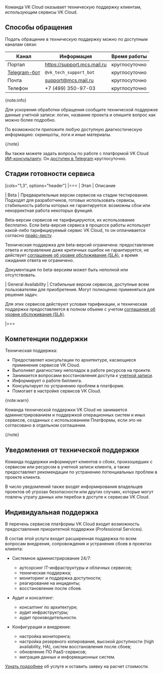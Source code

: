 Команда VK Cloud оказывает техническую поддержку клиентам, использующим сервисы VK Cloud.

## Способы обращения

Подать обращение в техническую поддержку можно по доступным каналам связи:

| Канал        | Информация                  | Время работы  |
|--------------|-----------------------------|---------------|
| Портал       | https://support.mcs.mail.ru | круглосуточно |
| [Telegram-бот](../chatbots/tg-support-bot) | `@vk_tech_support_bot`      | круглосуточно |
| Почта        | support@mcs.mail.ru         | круглосуточно |
| Телефон      | +7 (499) 350-97-03          | круглосуточно |

{note:info}

Для ускорения обработки обращения сообщите технической поддержке данные учетной записи: логин, название проекта и опишите вопрос как можно более подробно.

По возможности приложите любую доступную диагностическую информацию: скриншоты, логи и иные материалы.

{/note}

Вы также можете задать вопросы по работе с платформой VK Cloud [ИИ-консультанту](../chatbots/ai-bot). Он [доступен в Telegram](https://t.me/vk_cloud_support_bot) круглосуточно.

## Стадии готовности сервиса

[cols="1,3", options="header"]
|===
| Этап
| Описание

| Beta
| Предварительные версии сервисов на стадии тестирования. Подходят для разработчиков, готовых использовать сервисы,
стабильность работы которых не гарантируется: возможны сбои или некорректная работа некоторых функций.

Beta-версии сервисов не тарифицируются, их использование бесплатно. Если beta-версия сервиса в процессе работы использует какой-либо тарифицируемый сервис VK Cloud, то он оплачивается согласно [прайс-листу](https://cloud.vk.com/pricelist).

Техническая поддержка для beta-версий ограничена: предоставление ответа и исправление даже критичных ошибок не гарантируется, не действует [соглашение об уровне обслуживания (SLA)](../sla), а время ожидания ответа не ограничено.

Документация по beta-версиям может быть неполной или отсутствовать.

| General Availability
| Стабильные версии сервисов, доступные всем пользователям для приобретения. Могут полноценно применяться для решения задач.

Для этих сервисов действуют условия тарификации, и техническая поддержка предоставляется в полном объеме с учетом [соглашения об уровне обслуживания (SLA)](../sla).

|===

## Компетенции поддержки

Техническая поддержка:

- Предоставляет консультации по архитектуре, касающиеся применения сервисов VK Cloud.
- Выполняет диагностику неполадок в работе ресурсов на проекте.
- Занимается вопросами восстановления доступа к [учетной записи](/ru/tools-for-using-services/account/faq).
- Информирует о работе биллинга.
- Консультирует по устранению проблем в платформе.
- Помогает в настройке сервисов VK Cloud.

{note:warn}

Команда технической поддержки VK Cloud не занимается администрированием и поддержкой операционных систем и иных сервисов, созданных с использованием Платформы, если это не согласовано в отдельном соглашении.

{/note}

## Уведомления от технической поддержки

Команда поддержки информирует клиентов о сбоях, произошедших с сервисом или ресурсом в учетной записи клиента, а также предоставляет рекомендации по устранению потенциальных проблем в проекте клиента.

В число уведомлений также входят информирования владельцев проектов об угрозах безопасности или других случаях, которые могут повлечь утрату данных или перебои в доступе к сервисам VK Cloud.

## Индивидуальная поддержка

В перечень сервисов платформы VK Cloud входит возможность предоставления приоритетной поддержки (Professional Services).

В состав этой услуги входит расширенная поддержка по всем вопросам внедрения, сопровождения и устранения сбоев в проектах клиента:

- Системное администрирование 24/7:

  - аутсорсинг IT-инфраструктуры и облачных сервисов;
  - техническая поддержка;
  - мониторинг и поддержка доступности;
  - реагирование на инциденты;
  - восстановление после сбоев.

- Аудит и консалтинг:

  - консалтинг по архитектуре;
  - аудит инфраструктуры;
  - аудит производительности.

- Конфигурация и внедрение:

  - настройка мониторинга;
  - настройка резервного копирования, высокой доступности (high availability, HA), систем восстановления после сбоев;
  - обновление ПО PaaS-сервисов;
  - миграция данных и информационных систем.

[Узнать подробнее](https://cloud.vk.com/professional-services/) об услуге и оставить заявку на расчет стоимости.
